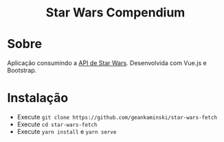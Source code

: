 <p><h1 align="center">Star Wars Compendium</h1></p>

# Sobre #

Aplicação consumindo a [API de Star Wars](https://swapi.dev). Desenvolvida com Vue.js e Bootstrap.

# Instalação #
- Execute ```git clone https://github.com/geankaminski/star-wars-fetch```
- Execute ```cd star-wars-fetch```
- Execute  ```yarn install``` e ```yarn serve```



